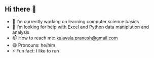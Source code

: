 ## Hi there 👋

<!--
**pranesh-k123/pranesh-k123** is a ✨ _special_ ✨ repository because its `README.md` (this file) appears on your GitHub profile.

Here are some ideas to get you started:

- 🔭 I’m currently working on learning computer science basics
- 🤔 I’m looking for help with Excel and Python data maniplution and analysis
- 📫 How to reach me: kalavala.pranesh@gmail.com
- 😄 Pronouns: he/him
- ⚡ Fun fact: I like to run
-->
- 🔭 I’m currently working on learning computer science basics
- 🤔 I’m looking for help with Excel and Python data maniplution and analysis
- 📫 How to reach me: kalavala.pranesh@gmail.com
- 😄 Pronouns: he/him
- ⚡ Fun fact: I like to run
